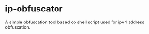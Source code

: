 # ip-obfuscator
A simple obfuscation tool based ob shell script used for ipv4 address obfuscation.  
